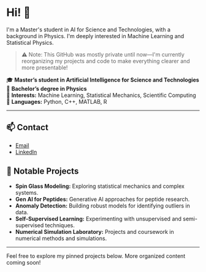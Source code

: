 # Hi! 👋

I'm a Master's student in AI for Science and Technologies, with a background in Physics. I'm deeply interested in Machine Learning and Statistical Physics.

> ⚠️ Note: This GitHub was mostly private until now—I'm currently reorganizing my projects and code to make everything clearer and more presentable!

🎓 **Master’s student in Artificial Intelligence for Science and Technologies**  
🔬 **Bachelor’s degree in Physics**  
🧠 **Interests:** Machine Learning, Statistical Mechanics, Scientific Computing  
🐍 **Languages:** Python, C++, MATLAB, R

---

## 📫 Contact

- [Email](mailto:c.colturi@campus.unimib.it)
- [LinkedIn](https://www.linkedin.com/in/claudio-colturi/)


## 🚀 Notable Projects

- **Spin Glass Modeling:** Exploring statistical mechanics and complex systems.
- **Gen AI for Peptides:** Generative AI approaches for peptide research.
- **Anomaly Detection:** Building robust models for identifying outliers in data.
- **Self-Supervised Learning:** Experimenting with unsupervised and semi-supervised techniques.
- **Numerical Simulation Laboratory:** Projects and coursework in numerical methods and simulations.

---

Feel free to explore my pinned projects below. More organized content coming soon!
